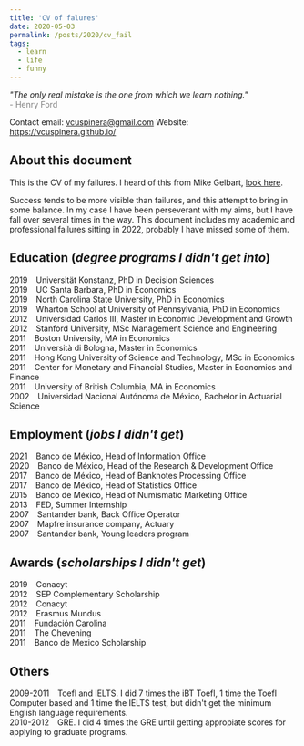 ```yaml
---
title: 'CV of falures'
date: 2020-05-03
permalink: /posts/2020/cv_fail
tags:
  - learn
  - life
  - funny
---
```


<i>"The only real mistake is the one from which we learn nothing."</i>  
<span style="color:gray">- Henry Ford</span>

  
Contact email: vcuspinera@gmail.com
Website: https://vcuspinera.github.io/

## About this document
This is the CV of my failures. I heard of this from Mike Gelbart, [look here](https://www.mikegelbart.com/files/cv.pdf).

Success tends to be more visible than failures, and this attempt to bring in some balance. In my case I have been perseverant with my aims, but I have fall over several times in the way. This document includes my academic and professional failures sitting in 2022, probably I have missed some of them.

## Education (_degree programs I didn't get into_)
2019 &ensp; Universität Konstanz, PhD in Decision Sciences  
2019 &ensp; UC Santa Barbara, PhD in Economics  
2019 &ensp; North Carolina State University, PhD in Economics  
2019 &ensp; Wharton School at University of Pennsylvania, PhD in Economics  
2012 &ensp; Universidad Carlos III, Master in Economic Development and Growth  
2012 &ensp; Stanford University, MSc Management Science and Engineering  
2011 &ensp; Boston University, MA in Economics  
2011 &ensp; Università di Bologna, Master in Economics  
2011 &ensp; Hong Kong University of Science and Technology, MSc in Economics  
2011 &ensp; Center for Monetary and Financial Studies, Master in Economics and Finance  
2011 &ensp; University of British Columbia, MA in Economics  
2002 &ensp; Universidad Nacional Autónoma de México, Bachelor in Actuarial Science  

## Employment (_jobs I didn't get_)
2021 &ensp; Banco de México, Head of Information Office  
2020 &ensp; Banco de México, Head of the Research & Development Office  
2017 &ensp; Banco de México, Head of Banknotes Processing Office  
2017 &ensp; Banco de México, Head of Statistics Office  
2015 &ensp; Banco de México, Head of Numismatic Marketing Office  
2013 &ensp; FED, Summer Internship  
2007 &ensp; Santander bank, Back Office Operator  
2007 &ensp; Mapfre insurance company, Actuary  
2007 &ensp; Santander bank, Young leaders program  

## Awards (_scholarships I didn't get_)
2019 &ensp; Conacyt  
2012 &ensp; SEP Complementary Scholarship  
2012 &ensp; Conacyt  
2012 &ensp; Erasmus Mundus  
2011 &ensp; Fundación Carolina  
2011 &ensp; The Chevening  
2011 &ensp; Banco de Mexico Scholarship

## Others
2009-2011 &ensp; Toefl and IELTS. I did 7 times the iBT Toefl, 1 time the Toefl Computer based and 1 time the IELTS test, but didn't get the minimum English language requirements.  
2010-2012 &ensp; GRE. I did 4 times the GRE until getting appropiate scores for applying to graduate programs.  